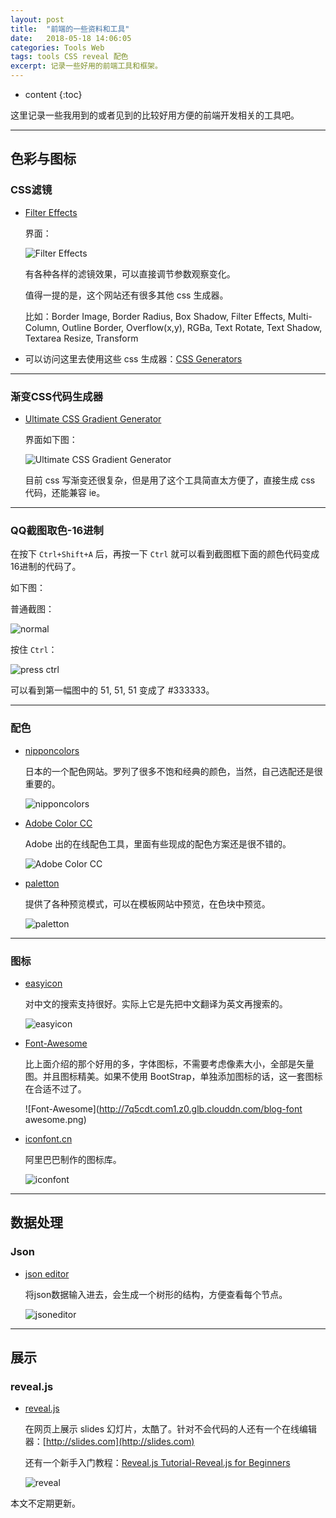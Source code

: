 ```yaml
---
layout: post
title:  "前端的一些资料和工具"
date:   2018-05-18 14:06:05
categories: Tools Web
tags: tools CSS reveal 配色
excerpt: 记录一些好用的前端工具和框架。
---
```


* content
{:toc}

这里记录一些我用到的或者见到的比较好用方便的前端开发相关的工具吧。

---

## 色彩与图标

### CSS滤镜

* [Filter Effects](http://www.cssreflex.com/css-generators/filter)

    界面：

    ![Filter Effects](http://7q5cdt.com1.z0.glb.clouddn.com/blog-filter.png)

    有各种各样的滤镜效果，可以直接调节参数观察变化。

    值得一提的是，这个网站还有很多其他 css 生成器。

    比如：Border Image, Border Radius, Box Shadow, Filter Effects, Multi-Column, Outline Border, Overflow(x,y), RGBa, Text Rotate, Text Shadow, Textarea Resize, Transform

* 可以访问这里去使用这些 css 生成器：[CSS Generators](http://www.cssreflex.com/css-generators/)

---

### 渐变CSS代码生成器

* [Ultimate CSS Gradient Generator](http://www.colorzilla.com/gradient-editor/)

    界面如下图：

    ![Ultimate CSS Gradient Generator](http://7q5cdt.com1.z0.glb.clouddn.com/blog-color-gradient.png)

    目前 css 写渐变还很复杂，但是用了这个工具简直太方便了，直接生成 css 代码，还能兼容 ie。

---

### QQ截图取色-16进制

在按下 `Ctrl+Shift+A` 后，再按一下 `Ctrl` 就可以看到截图框下面的颜色代码变成16进制的代码了。

如下图：

普通截图：

![normal](http://7q5cdt.com1.z0.glb.clouddn.com/blog-RBGScreenColor.png)

按住 `Ctrl`：

![press ctrl](http://7q5cdt.com1.z0.glb.clouddn.com/blog-hexSreenColor.png)

可以看到第一幅图中的 51, 51, 51 变成了 #333333。

---

### 配色

* [nipponcolors](http://nipponcolors.com/)

    日本的一个配色网站。罗列了很多不饱和经典的颜色，当然，自己选配还是很重要的。

    ![nipponcolors](http://7q5cdt.com1.z0.glb.clouddn.com/blog-chooseColor.png)

* [Adobe Color CC](https://color.adobe.com/zh/explore/most-popular/?time=all)

    Adobe 出的在线配色工具，里面有些现成的配色方案还是很不错的。

    ![Adobe Color CC](http://7q5cdt.com1.z0.glb.clouddn.com/blog-adobeColorCC.png)

* [paletton](http://paletton.com/)

    提供了各种预览模式，可以在模板网站中预览，在色块中预览。

    ![paletton](http://7q5cdt.com1.z0.glb.clouddn.com/blog-paletton.png)

---

### 图标

* [easyicon](http://www.easyicon.net/)

    对中文的搜索支持很好。实际上它是先把中文翻译为英文再搜索的。

    ![easyicon](http://7q5cdt.com1.z0.glb.clouddn.com/blog-icon.png)

* [Font-Awesome](http://fortawesome.github.io/Font-Awesome/icons/)

    比上面介绍的那个好用的多，字体图标，不需要考虑像素大小，全部是矢量图。并且图标精美。如果不使用 BootStrap，单独添加图标的话，这一套图标在合适不过了。

    ![Font-Awesome](http://7q5cdt.com1.z0.glb.clouddn.com/blog-font awesome.png)

* [iconfont.cn](http://www.iconfont.cn/)

    阿里巴巴制作的图标库。

    ![iconfont](http://7q5cdt.com1.z0.glb.clouddn.com/iconfont.png)

---

## 数据处理

### Json

* [json editor](http://braincast.nl/samples/jsoneditor/)

    将json数据输入进去，会生成一个树形的结构，方便查看每个节点。

    ![jsoneditor](http://7q5cdt.com1.z0.glb.clouddn.com/blog-json.png)

---

## 展示

### reveal.js

* [reveal.js](https://github.com/hakimel/reveal.js)

    在网页上展示 slides 幻灯片，太酷了。针对不会代码的人还有一个在线编辑器：[http://slides.com](http://slides.com)

    还有一个新手入门教程：[Reveal.js Tutorial-Reveal.js for Beginners](http://htmlcheats.com/reveal-js/reveal-js-tutorial-reveal-js-for-beginners/)

    ![reveal](http://7q5cdt.com1.z0.glb.clouddn.com/blog-revealjs.png)

本文不定期更新。
